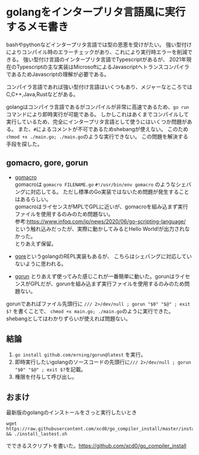 # golangをインタープリタ言語風に実行するメモ書き

bashやpythonなどインタープリタ言語では型の恩恵を受けがたい。
強い型付けによりコンパイル時のエラーチェックがあり、これにより実行時エラーを削減できる。
強い型付け言語のインタープリタ言語でTypescriptがあるが、
2021年現在のTypescriptの主な実装はMicrosoftによるJavascriptへトランスコンパイラであるためJavascriptの理解が必要である。

コンパイラ言語であれば強い型付け言語はいくつもあり、メジャーなところではC,C++,Java,Rustなどがある。

golangはコンパイラ言語であるがコンパイルが非常に高速であるため、`go run`コマンドにより即時実行が可能である。
しかしこれはあくまでコンパイルして実行しているため、完全にインタープリタ言語として使うにはいくつか問題がある。
また、`#`によるコメントが不可であるためshebangが使えない。
このため`chmod +x ./main.go; ./main.go`のような実行できない。
この問題を解決する手段を探した。


## gomacro, gore, gorun
* [gomacro](https://github.com/cosmos72/gomacro)  
gomacroは `gomacro FILENAME.go` `#!/usr/bin/env gomacro` のようなシェバングに対応してる。
ただし標準のGo実装ではないため問題が発生することはあるらしい。  
gomacroはライセンスがMPLでGPLに近いが、gomacroを組み込まず実行ファイルを使用するのみのため問題ない。  
参考:https://www.infoq.com/jp/news/2020/06/go-scripting-language/  
という触れ込みだったが、実際に動かしてみるとHello World!が出力されなかった。  
とりあえず保留。

* [gore](https://github.com/x-motemen/gore)というgolangのREPL実装もあるが、
こちらはシェバングに対応していないように思われる。

* [gorun](https://github.com/erning/gorun)
とりあえず使ってみた感じこれが一番簡単に動いた。gorunはライセンスがGPLだが、gorunを組み込まず実行ファイルを使用するのみのため問題ない。  

gorunであればファイル先頭行に `/// 2>/dev/null ; gorun "$0" "$@" ; exit $?` を書くことで、
`chmod +x main.go; ./main.go`のように実行できた。
shebangとしてはわかりずらいが使えれば問題ない。

## 結論

1. `go install github.com/erning/gorun@latest` を実行。
2. 即時実行したいgolangのソースコードの先頭行に`/// 2>/dev/null ; gorun "$0" "$@" ; exit $?`を記載。
3. 権限を付与して呼び出し。

## おまけ

最新版のgolangのインストールをさっと実行したいとき
```
wget https://raw.githubusercontent.com/xcd0/go_compiler_install/master/install_lastest.sh && ./install_lastest.sh
```
でできるスクリプトを書いた。https://github.com/xcd0/go_compiler_install
